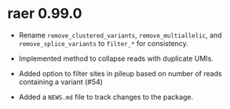 # raer 0.99.0

* Rename `remove_clustered_variants`, `remove_multiallelic`, and `remove_splice_variants` 
  to `filter_*` for consistency.

* Implemented method to collapse reads with duplicate UMIs.

* Added option to filter sites in pileup based on number of reads containing a variant (#54)

* Added a `NEWS.md` file to track changes to the package.
